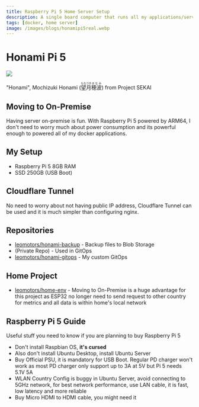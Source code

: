```yaml
---
title: Raspberry Pi 5 Home Server Setup
description: A single board computer that runs all my applications/services using Docker
tags: [docker, home server]
image: /images/blogs/honamipi5real.webp
---
```


# Honami Pi 5

![](/images/blogs/honamipi5real.webp)

"Honami", Mochizuki Honami (<ruby>望月<rt>もちづき</rt></ruby><ruby>穂波<rt>ほなみ</rt></ruby>)
from Project SEKAI

## Moving to On-Premise

Having server on-premise is fun. With Raspberry Pi 5 powered by ARM64, I don't need
to worry much about power consumption and its powerful enough to powered all of
my docker applications.

## My Setup

- Raspberry Pi 5 8GB RAM
- SSD 250GB (USB Boot)

## Cloudflare Tunnel

No need to worry about not having public IP address, Cloudflare Tunnel can be used
and it is much simpler than configuring nginx.

## Repositories

- [leomotors/honami-backup](https://github.com/leomotors/honami-backup) - Backup files to Blob Storage
- (Private Repo) - Used in GitOps
- [leomotors/honami-gitops](https://github.com/leomotors/honami-gitops) - My custom GitOps

## Home Project

- [leomotors/home-env](https://github.com/leomotors/home-env) - Moving to On-Premise is
  a huge advantage for this project as ESP32 no longer need to send request to
  other country for metrics and all data is within home's local network

## Raspberry Pi 5 Guide

Useful stuff you need to know if you are planning to buy Raspberry Pi 5

- Don't install Raspbian OS, **it's cursed**
- Also don't install Ubuntu Desktop, install Ubuntu Server
- Buy Official PSU, it is mandatory for USB Boot. Regular PD charger won't work
  as most PD charger only support up to 3A at 5V but Pi 5 needs 5.1V 5A
- WLAN Country Config is buggy in Ubuntu Server, avoid connecting to 5GHz network,
  for best network performance, use LAN cable, it is fast, low latency and more reliable
- Buy Micro HDMI to HDMI cable, you might need it
